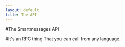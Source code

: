 ```yaml
---
layout: default
title: The API
---
```

#The Smartmessages API

#It's an RPC thing
That you can call from any language.